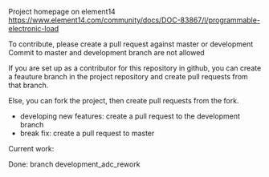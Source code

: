Project homepage on element14 https://www.element14.com/community/docs/DOC-83867/l/programmable-electronic-load

To contribute, please create a pull request against master or development
Commit to master and development branch are not allowed

If you are set up as a contributor for this repository in github, you can create a feauture branch in the project repository and create pull requests from that branch.

Else, you can fork the project, then create pull requests from the fork.


- developing new features: create a pull request to the development branch
- break fix: create a pull request to master 

Current work: 

Done:
branch development_adc_rework
